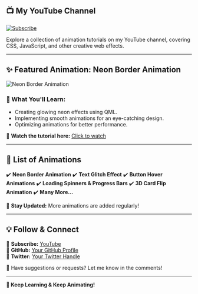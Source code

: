 
## 📺 My YouTube Channel
[![Subscribe](https://img.shields.io/badge/YouTube-Subscribe-red?style=flat&logo=youtube)](https://www.youtube.com/channel/UCAqd1kcxJ_XBL9FiTyhQbhg/)

Explore a collection of animation tutorials on my YouTube channel, covering CSS, JavaScript, and other creative web effects.

---

## ✨ Featured Animation: Neon Border Animation
![Neon Border Animation](https://github.com/user-attachments/assets/8f85c1c8-5ed2-4889-ae78-c6312f9d836d)

### 🔹 What You'll Learn:
- Creating glowing neon effects using QML.
- Implementing smooth animations for an eye-catching design.
- Optimizing animations for better performance.

📌 **Watch the tutorial here:** [Click to watch](https://www.youtube.com/channel/UCAqd1kcxJ_XBL9FiTyhQbhg/)

---

## 📜 List of Animations
✔️ **Neon Border Animation**
✔️ **Text Glitch Effect**
✔️ **Button Hover Animations**
✔️ **Loading Spinners & Progress Bars**
✔️ **3D Card Flip Animation**
✔️ **Many More...**

🔔 **Stay Updated:** More animations are added regularly!

---

## 💡 Follow & Connect
🔹 **Subscribe:** [YouTube](https://www.youtube.com/channel/UCAqd1kcxJ_XBL9FiTyhQbhg/)  
🔹 **GitHub:** [Your GitHub Profile](https://github.com/)  
🔹 **Twitter:** [Your Twitter Handle](https://twitter.com/)  

📩 Have suggestions or requests? Let me know in the comments!

---

**🚀 Keep Learning & Keep Animating!**
